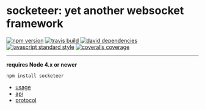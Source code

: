 socketeer: yet another websocket framework
===

[![npm version](https://img.shields.io/npm/v/socketeer.svg?style=flat-square)](https://npmjs.com/package/socketeer)
[![travis build](https://img.shields.io/travis/SEAPUNK/socketeer.svg?style=flat-square)](https://travis-ci.org/SEAPUNK/socketeer)
[![david dependencies](https://david-dm.org/SEAPUNK/socketeer.svg?style=flat-square)](https://david-dm.org/SEAPUNK/socketeer)
[![javascript standard style](https://img.shields.io/badge/code%20style-standard-blue.svg?style=flat-square)](http://standardjs.com/)
[![coveralls coverage](https://img.shields.io/coveralls/SEAPUNK/socketeer.svg?style=flat-square)](https://coveralls.io/github/SEAPUNK/socketeer)

---

**requires Node 4.x or newer**

`npm install socketeer`

- [usage](docs/usage.md)
- [api](docs/api/)
- [protocol](docs/protocol/)
